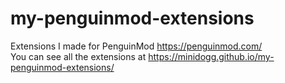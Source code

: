 # my-penguinmod-extensions
Extensions I made for PenguinMod https://penguinmod.com/  
You can see all the extensions at https://minidogg.github.io/my-penguinmod-extensions/
